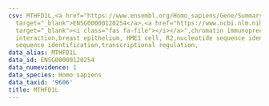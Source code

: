 ```yaml
---
csv: MTHFD1L,<a href="https://www.ensembl.org/Homo_sapiens/Gene/Summary?db=core;g=ENSG00000120254"
  target="_blank">ENSG00000120254</a>,<a href="https://www.ncbi.nlm.nih.gov/pubmed/22863008"
  target="_blank"><i class="fas fa-file"></i></a>",chromatin immunoprecipitation assay,direct
  interaction,breast epithelium, HME1 cell, R2,nucleotide sequence identification,nucleotide
  sequence identification,transcriptional regulation,
data_alias: MTHFD1L
data_id: ENSG00000120254
data_numevidence: 1
data_species: Homo sapiens
data_taxid: '9606'
title: MTHFD1L
---
```


